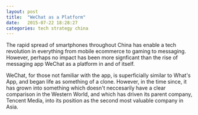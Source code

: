 ```yaml
---
layout: post
title:  "WeChat as a Platform"
date:   2015-07-22 18:28:27
categories: tech strategy china
---
```


The rapid spread of smartphones throughout China has enable a tech revolution in everything from mobile ecommerce to gaming to messaging. However, perhaps no impact has been more signficant than the rise of messaging app WeChat as a platform in and of itself. 

WeChat, for those not familiar with the app, is superficially similar to What's App, and began life as something of a clone. However, in the time since, it has grown into something which doesn't neccesarily have a clear comparison in the Western World, and which has driven its parent company, Tencent Media, into its position as the second most valuable company in Asia.  